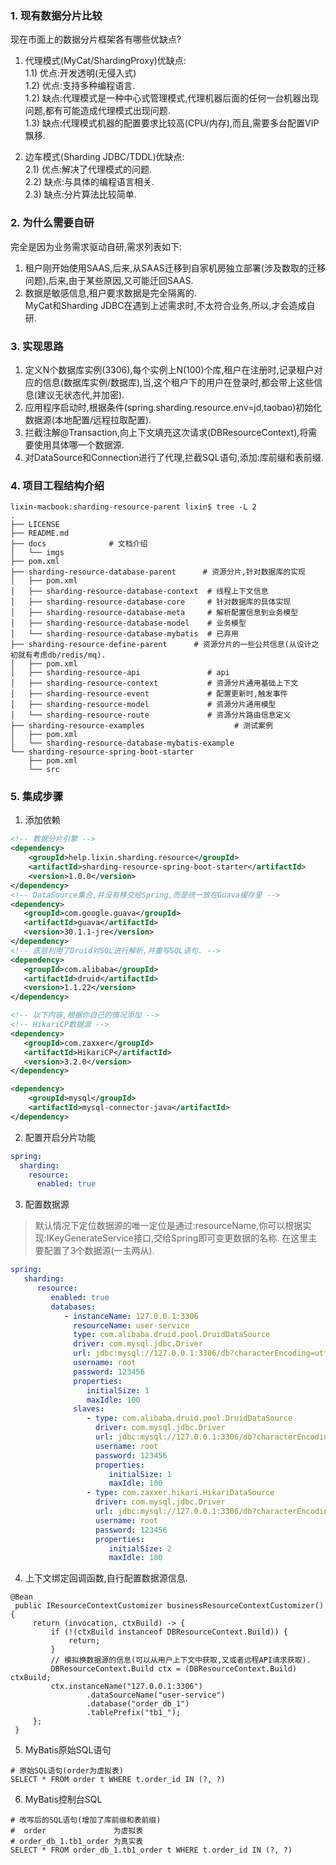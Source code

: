 ### 1. 现有数据分片比较
现在市面上的数据分片框架各有哪些优缺点?
1) 代理模式(MyCat/ShardingProxy)优缺点:        
   1.1) 优点:开发透明(无侵入式)   
   1.2) 优点:支持多种编程语言.       
   1.2) 缺点:代理模式是一种中心式管理模式,代理机器后面的任何一台机器出现问题,都有可能造成代理模式出现问题.       
   1.3) 缺点:代理模式机器的配置要求比较高(CPU/内存),而且,需要多台配置VIP飘移.

2) 边车模式(Sharding JDBC/TDDL)优缺点:         
   2.1) 优点:解决了代理模式的问题.     
   2.2) 缺点:与具体的编程语言相关.  
   2.3) 缺点:分片算法比较简单.

### 2. 为什么需要自研
完全是因为业务需求驱动自研,需求列表如下:
1) 租户刚开始使用SAAS,后来,从SAAS迁移到自家机房独立部署(涉及数取的迁移问题),后来,由于某些原因,又可能迁回SAAS.        
2) 数据是敏感信息,租户要求数据是完全隔离的.   
MyCat和Sharding JDBC在遇到上述需求时,不太符合业务,所以,才会造成自研.  

### 3. 实现思路
1) 定义N个数据库实例(3306),每个实例上N(100)个库,租户在注册时,记录租户对应的信息(数据库实例/数据库),当,这个租户下的用户在登录时,都会带上这些信息(建议无状态代,并加密).
2) 应用程序启动时,根据条件(spring.sharding.resource.env=jd,taobao)初始化数据源(本地配置/远程拉取配置).    
3) 拦截注解@Transaction,向上下文填充这次请求(DBResourceContext),将需要使用具体哪一个数据源.
4) 对DataSource和Connection进行了代理,拦截SQL语句,添加:库前缀和表前缀. 

### 4. 项目工程结构介绍

```shell
lixin-macbook:sharding-resource-parent lixin$ tree -L 2
.
├── LICENSE
├── README.md
├── docs              # 文档介绍
│   └── imgs
├── pom.xml
├── sharding-resource-database-parent      # 资源分片,针对数据库的实现
│   ├── pom.xml
│   ├── sharding-resource-database-context  # 线程上下文信息
│   ├── sharding-resource-database-core     # 针对数据库的具体实现
│   ├── sharding-resource-database-meta     # 解析配置信息到业务模型
│   ├── sharding-resource-database-model    # 业务模型
│   └── sharding-resource-database-mybatis  # 已弃用
├── sharding-resource-define-parent      # 资源分片的一些公共信息(从设计之初就有考虑db/redis/mq).
│   ├── pom.xml
│   ├── sharding-resource-api               # api
│   ├── sharding-resource-context           # 资源分片通用基础上下文
│   ├── sharding-resource-event             # 配置更新时,触发事件
│   ├── sharding-resource-model             # 资源分片通用模型
│   └── sharding-resource-route             # 资源分片路由信息定义
├── sharding-resource-examples                    # 测试案例
│   ├── pom.xml
│   └── sharding-resource-database-mybatis-example
└── sharding-resource-spring-boot-starter
    ├── pom.xml
    └── src
```

### 5. 集成步骤

1) 添加依赖

```xml
<!-- 数据分片引擎 -->
<dependency>
    <groupId>help.lixin.sharding.resource</groupId>
    <artifactId>sharding-resource-spring-boot-starter</artifactId>
    <version>1.0.0</version>
</dependency>
<!-- DataSource集合,并没有移交给Spring,而是统一放在Guava缓存里 -->
<dependency>
   <groupId>com.google.guava</groupId>
   <artifactId>guava</artifactId>
   <version>30.1.1-jre</version>
</dependency>
<!-- 底层利用了Druid对SQL进行解析,并重写SQL语句. --> 
<dependency>
   <groupId>com.alibaba</groupId>
   <artifactId>druid</artifactId>
   <version>1.1.22</version>
</dependency>

<!-- 以下内容,根据你自己的情况添加 -->
<!-- HikariCP数据源 -->
<dependency>
   <groupId>com.zaxxer</groupId>
   <artifactId>HikariCP</artifactId>
   <version>3.2.0</version>
</dependency>

<dependency>
    <groupId>mysql</groupId>
    <artifactId>mysql-connector-java</artifactId>
</dependency>
```

2) 配置开启分片功能

```yaml
spring:
  sharding:
    resource:
      enabled: true
```

3) 配置数据源

> 默认情况下定位数据源的唯一定位是通过:resourceName,你可以根据实现:IKeyGenerateService接口,交给Spring即可变更数据的名称.
> 在这里主要配置了3个数据源(一主两从). 

```yaml
spring:
   sharding:
      resource:
         enabled: true
         databases:
            - instanceName: 127.0.0.1:3306
              resourceName: user-service
              type: com.alibaba.druid.pool.DruidDataSource
              driver: com.mysql.jdbc.Driver
              url: jdbc:mysql://127.0.0.1:3306/db?characterEncoding=utf-8&useSSL=false
              username: root
              password: 123456
              properties:
                 initialSize: 1
                 maxIdle: 100
              slaves:
                 - type: com.alibaba.druid.pool.DruidDataSource
                   driver: com.mysql.jdbc.Driver
                   url: jdbc:mysql://127.0.0.1:3306/db?characterEncoding=utf-8&useSSL=false
                   username: root
                   password: 123456
                   properties:
                      initialSize: 1
                      maxIdle: 100
                 - type: com.zaxxer.hikari.HikariDataSource
                   driver: com.mysql.jdbc.Driver
                   url: jdbc:mysql://127.0.0.1:3306/db?characterEncoding=utf-8&useSSL=false
                   username: root
                   password: 123456
                   properties:
                      initialSize: 2
                      maxIdle: 100

```
4) 上下文绑定回调函数,自行配置数据源信息.
```
@Bean
 public IResourceContextCustomizer businessResourceContextCustomizer() {
     return (invocation, ctxBuild) -> {
         if (!(ctxBuild instanceof DBResourceContext.Build)) {
             return;
         }
         // 模拟换数据源的信息(可以从用户上下文中获取,又或者远程API请求获取).
         DBResourceContext.Build ctx = (DBResourceContext.Build) ctxBuild;
         ctx.instanceName("127.0.0.1:3306")
                 .dataSourceName("user-service")
                 .database("order_db_1")
                 .tablePrefix("tb1_");
     };
 }
```

5) MyBatis原始SQL语句
```
# 原始SQL语句(order为虚拟表)
SELECT * FROM order t WHERE t.order_id IN (?, ?)
```

6) MyBatis控制台SQL
```
# 改写后的SQL语句(增加了库前缀和表前缀)
#  order               为虚拟表
# order_db_1.tb1_order 为真实表
SELECT * FROM order_db_1.tb1_order t WHERE t.order_id IN (?, ?)
```